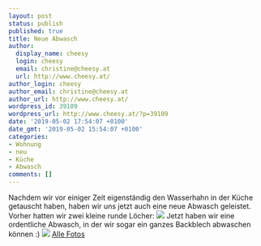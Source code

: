 ```yaml
---
layout: post
status: publish
published: true
title: Neue Abwasch
author:
  display_name: cheesy
  login: cheesy
  email: christine@cheesy.at
  url: http://www.cheesy.at/
author_login: cheesy
author_email: christine@cheesy.at
author_url: http://www.cheesy.at/
wordpress_id: 39109
wordpress_url: http://www.cheesy.at/?p=39109
date: '2019-05-02 17:54:07 +0100'
date_gmt: '2019-05-02 15:54:07 +0100'
categories:
- Wohnung
- neu
- Küche
- Abwasch
comments: []
---
```

Nachdem wir vor einiger Zeit eigenständig den Wasserhahn in der Küche getauscht haben, haben wir uns jetzt auch eine neue Abwasch geleistet.
Vorher hatten wir zwei kleine runde Löcher:
![](http://www.cheesy.at/wp-content/uploads/Neue-Abwasch-2.jpg)
Jetzt haben wir eine ordentliche Abwasch, in der wir sogar ein ganzes Backblech abwaschen können :)
![](http://www.cheesy.at/wp-content/uploads/Neue-Abwasch-3.jpg)
[Alle Fotos](http://www.cheesy.at/fotos/leben-in-belfast/neue-abwasch/)
